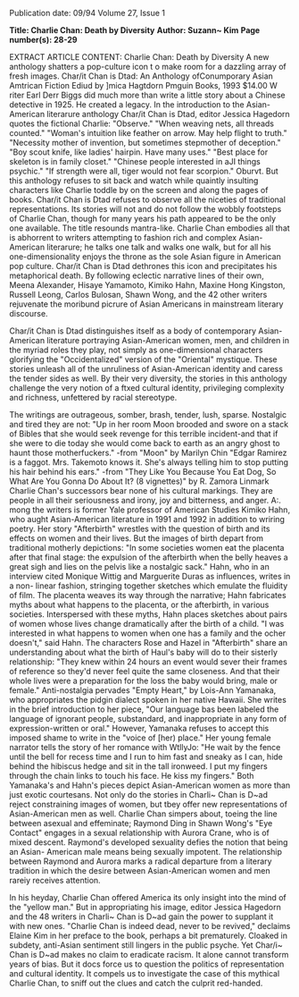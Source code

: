 Publication date: 09/94
Volume 27, Issue 1

**Title: Charlie Chan: Death by Diversity**
**Author: Suzann~ Kim**
**Page number(s): 28-29**

EXTRACT ARTICLE CONTENT:
Charlie Chan: Death by Diversity 
A new anthology shatters a pop-culture icon t o make room for a dazzling 
array of fresh images. 
Char/it Chan is Dtad: An Anthology ofConumporary Asian 
Amtrican Fiction 
Ediud by ]mica Hagtdorn 
Pmguin Books, 1993 
$14.00 
W
riter Earl Derr Biggs did much more than write a 
little story about a Chinese detective in 1925. He 
created a legacy. In the introduction to the Asian-
American literarure anthology Char/it Chan is Dtad, 
editor Jessica Hagedorn quotes the fictional Charlie: 
"Observe." 
"When weaving nets, all threads counted." 
"Woman's intuition like feather on arrow. May help flight to 
truth." 
"Necessity mother of invention, but sometimes stepmother of 
deception." 
"Boy scout knife, like ladies' hairpin. Have many uses." 
"Best place for skeleton is in family closet." 
"Chinese people interested in aJI things psychic." 
"If strength were all, tiger would not fear scorpion." 
Oburvt. But this anthology refuses to sit back and watch while 
quaintly insulting characters like Charlie toddle by on the screen 
and along the pages of books. Char/it Chan is Dtad refuses to 
observe all the niceties of traditional representations. Its stories will 
not and do not follow the wobbly footsteps of Charlie Chan, 
though for many years his path appeared to be the only one 
available. The title resounds mantra-like. Charlie Chan embodies all 
that is abhorrent to writers attempting to fashion rich and complex 
Asian-American literarure; he talks one talk and walks one walk, but 
for all his one-dimensionality enjoys the throne as the sole Asian 
figure in American pop culture. Char/it Chan is Dtad dethrones this 
icon and precipitates his metaphorical death. By following eclectic 
narrative lines of their own, Meena Alexander, Hisaye Yamamoto, 
Kimiko Hahn, Maxine Hong Kingston, Russell Leong, Carlos 
Bulosan, Shawn Wong, and the 42 other writers 
rejuvenate the moribund picrure of Asian Americans 
in mainstream literary discourse. 

Char/it Chan is Dtad distinguishes itself as a body of 
contemporary Asian-American literature portraying Asian-American 
women, men, and children in the myriad roles they play, not simply 
as one-dimensional characters glorifying the "Occidentalized" 
version of the "Oriental" mystique. These stories unleash all of the 
unruliness of Asian-American identity and caress the tender sides as 
well. By their very diversity, the stories in this anthology challenge 
the very notion of a ftxed cultural identity, privileging complexity 
and richness, unfettered by racial stereotype. 

The writings are outrageous, somber, brash, tender, lush, sparse. 
Nostalgic and tired they are not: 
"Up in her room Moon brooded and swore on a stack of Bibles 
that she would seek revenge for this terrible incident-and that if 
she were to die today she would come back to earth as an angry 
ghost to haunt those motherfuckers." -from "Moon" by Marilyn 
Chin 
"Edgar Ramirez is a faggot. Mrs. Takemoto knows it. She's 
always telling him to stop putting his hair behind his ears." -from 
"They Like You Because You Eat Dog, So What Are You Gonna Do 
About It? (8 vignettes)" by R. Zamora Linmark 
Charlie Chan's successors bear none of his cultural markings. 
They are people in all their seriousness and irony, joy and bitterness, 
and anger. 
A:.
mong the writers is former Yale professor of 
American Studies Kimiko Hahn, who 
aught Asian-American literature in 1991 
and 1992 in addition to wriring poetry. Her story 
"Afterbirth" wrestles with the question of birth and its 
effects on women and their lives. But the images of birth 
depart from traditional motherly depictions: "In some 
societies women eat the placenta after that final stage: 
the expulsion of the afterbirth when the belly heaves a 
great sigh and lies on the pelvis like a nostalgic sack." 
Hahn, who in an interview cited Monique Wittig 
and Marguerite Duras as influences, writes in a non-
linear fashion, stringing together sketches which 
emulate the fluidity of film. The placenta weaves 
its way through the narrative; Hahn fabricates 
myths about what happens to the placenta, or 
the afterbirth, in various societies. Interspersed 
with these myths, Hahn places sketches 
about pairs of women whose lives change 
dramatically after the birth of a child. "I was interested 
in what happens to women when one has a family and the 
ocher doesn't," said Hahn. The characters Rose and Hazel in 
"Afterbirth" share an understanding about what the birth of Haul's 
baby will do to their sisterly relationship: "They knew within 24 
hours an event would sever their frames of reference so they'd never 
feel quite the same closeness. And that their whole lives were a 
preparation for the loss the baby would bring, male or female." 
Anti-nostalgia pervades "Empty Heart," by Lois-Ann Yamanaka, 
who appropriates the pidgin dialect spoken in her native Hawaii. 
She writes in the brief introduction to her piece, "Our language bas 
been labeled the language of ignorant people, substandard, and 
inappropriate in any form of expression-written or oral." 
However, Yamanaka refuses to accept this imposed shame to write 
in the "voice of [her) place." Her young female narrator tells the 
story of her romance with WtllyJo: "He wait by the fence until the 
bell for recess time and I run to him fast and sneaky as I can, hide 
behind the hibiscus hedge and sit in the tall ironweed. I put my 
fingers through the chain links to touch his face. He kiss my fingers." 
Both Yamanaka's and Hahn's pieces depict Asian-American 
women as more than just exotic courtesans. Not only do the stories 
in Charli~ Chan is D~ad reject constraining images of women, but 
tbey offer new representations of Asian-American men as well. 
Charlie Chan simpers about, toeing the line between asexual and 
effeminate; Raymond Ding in Shawn Wong's "Eye Contact" 
engages in a sexual relationship with Aurora Crane, who is of mixed 
descent. 
Raymond's 
developed 
sexuality defies 
the notion that 
being an Asian-
American male 
means 
being 
sexually impotent. 
The 
relationship 
between 
Raymond 
and Aurora marks a 
radical departure from a 
literary tradition in which the 
desire between Asian-American women and men rareiy receives 
attention. 

In his heyday, Charlie Chan offered America its only insight 
into the mind of the "yellow man." But in appropriating his image, 
editor Jessica Hagedorn and the 48 writers in Charli~ Chan is D~ad 
gain the power to supplant it with new ones. 
"Charlie Chan is indeed dead, never to be revived," declaims 
Elaine Kim in her preface to the book, perhaps a bit prematurely. 
Cloaked in subdety, anti-Asian sentiment still lingers in the public 
psyche. Yet Char/i~ Chan is D~ad makes no claim to eradicate 
racism. It alone cannot transform years of bias. But it docs force us 
to question the politics of representation and cultural identity. It 
compels us to investigate the case of this mythical Charlie Chan, to 
sniff out the clues and catch the culprit red-handed.